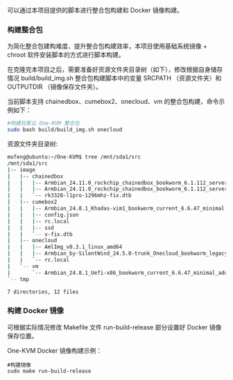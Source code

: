 可以通过本项目提供的脚本进行整合包构建和 Docker 镜像构建。

### 构建整合包

为简化整合包建构难度、提升整合包构建效率，本项目使用基础系统镜像 + chroot 软件安装脚本的方式进行脚本构建。

在克隆完本项目之后，需要准备好资源文件夹目录树（如下），修改根据自身储存情况 build/build_img.sh 整合包构建脚本中的变量 SRCPATH （资源文件夹）和 OUTPUTDIR （镜像保存文件夹）。

当前脚本支持 chainedbox、cumebox2、onecloud、vm 的整合包构建，命令示例如下：

```bash
#构建玩客云 One-KVM 整合包
sudo bash build/build_img.sh onecloud
```

资源文件夹目录树:
```bash
mofeng@ubuntu:~/One-KVM$ tree /mnt/sda1/src
/mnt/sda1/src
|-- image
|   |-- chainedbox
|   |   |-- Armbian_24.11.0_rockchip_chainedbox_bookworm_6.1.112_server_2024.10.02.img
|   |   |-- Armbian_24.11.0_rockchip_chainedbox_bookworm_6.1.112_server_2024.10.02_add800m.img
|   |   `-- rk3328-l1pro-1296mhz-fix.dtb
|   |-- cumebox2
|   |   |-- Armbian_24.8.1_Khadas-vim1_bookworm_current_6.6.47_minimal.img
|   |   |-- config.json
|   |   |-- rc.local
|   |   |-- ssd
|   |   `-- v-fix.dtb
|   |-- onecloud
|   |   |-- AmlImg_v0.3.1_linux_amd64
|   |   |-- Armbian_by-SilentWind_24.5.0-trunk_Onecloud_bookworm_legacy_5.9.0-rc7_minimal.burn.img
|   |   `-- rc.local
|   `-- vm
|       `-- Armbian_24.8.1_Uefi-x86_bookworm_current_6.6.47_minimal_add1g.img
`-- tmp

7 directories, 12 files
```

### 构建 Docker 镜像

可根据实际情况修改 Makefile 文件 run-build-release 部分设置好 Docker 镜像保存位置。

One-KVM Docker 镜像构建示例：

```
#构建镜像
sudo make run-build-release
```